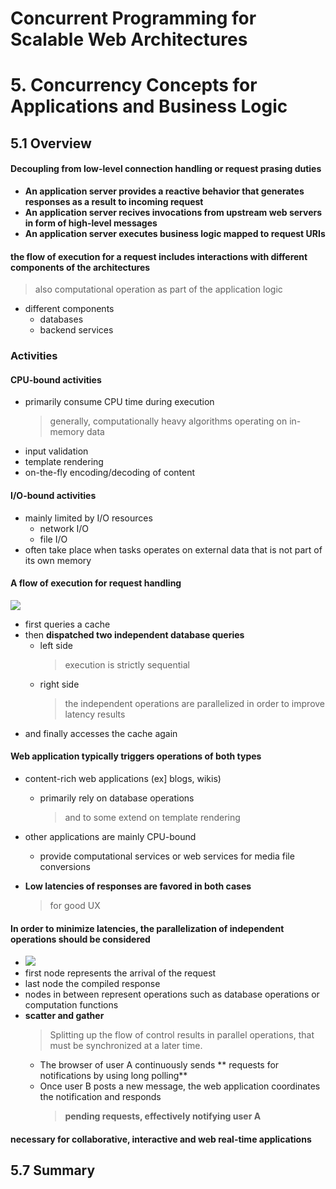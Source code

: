 # Concurrent Programming for Scalable Web Architectures  
# 5. Concurrency Concepts for Applications and Business Logic  

## 5.1 Overview  

#### Decoupling from low-level connection handling or request prasing duties  
* **An application server provides a reactive behavior that generates responses as a result to incoming request**  
* **An application server recives invocations from upstream web servers in form of high-level messages**  
* **An application server executes business logic mapped to request URIs**  

#### the flow of execution for a request includes interactions with different components of the architectures  
> also computational operation as part of the application logic  
* different components  
  * databases  
  * backend services  

### Activities  
#### CPU-bound activities  
* primarily consume CPU time during execution  
  > generally, computationally heavy algorithms operating on in-memory data  
* input validation  
* template rendering  
* on-the-fly encoding/decoding of content  

#### I/O-bound activities  
* mainly limited by I/O resources  
  * network I/O  
  * file I/O  
* often take place when tasks operates on external data that is not part of its own memory  

#### A flow of execution for request handling  
  ![](http://berb.github.io/diploma-thesis/community/resources/req_para.svg)  
  
* first queries a cache  
* then **dispatched two independent database queries**  
  * left side  
    > execution is strictly sequential  
  * right side  
    > the independent operations are parallelized in order to improve latency results  
* and finally accesses the cache again  

#### Web application typically triggers operations of both types  
* content-rich web applications (ex] blogs, wikis)  
  * primarily rely on database operations  
    > and to some extend on template rendering  
* other applications are mainly CPU-bound  
  * provide computational services or web services for media file conversions  
  
* **Low latencies of responses are favored in both cases**  
  > for good UX  
  
#### In order to minimize latencies, the parallelization of independent operations should be considered  
* ![](http://berb.github.io/diploma-thesis/community/resources/req_coord.svg)  
* first node represents the arrival of the request  
* last node the compiled response  
* nodes in between represent operations such as database operations or computation functions  
* **scatter and gather**  
  > Splitting up the flow of control results in parallel operations, that must be synchronized at a later time.  
  * The browser of user A continuously sends ** requests for notifications by using long polling**  
  * Once user B posts a new message, the web application coordinates the notification and responds  
    > **pending requests, effectively notifying user A**  
    
#### necessary for collaborative, interactive and web real-time applications  


## 5.7 Summary  
